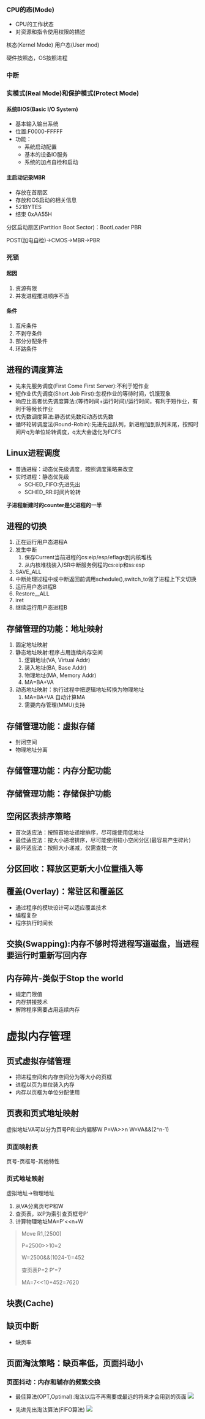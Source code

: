 ### CPU的态(Mode)
* CPU的工作状态
* 对资源和指令使用权限的描述

核态(Kernel Mode)
用户态(User mod)

硬件按照态，OS按照进程

### 中断

### 实模式(Real Mode)和保护模式(Protect Mode)

#### 系统BIOS(Basic I/O System)
* 基本输入输出系统
* 位置:F0000-FFFFF
* 功能：
  * 系统启动配置
  * 基本的设备IO服务
  * 系统的加点自检和启动

#### 主启动记录MBR
* 存放在首扇区
* 存放和OS启动的相关信息
* 521BYTES
* 结束 0xAA55H

分区启动扇区(Partition Boot Sector)：BootLoader PBR

POST(加电自检)->CMOS->MBR->PBR

### 死锁
#### 起因
1. 资源有限
2. 并发进程推进顺序不当

#### 条件
1. 互斥条件
2. 不剥夺条件
3. 部分分配条件
4. 环路条件

## 进程的调度算法
* 先来先服务调度(First Come First Server):不利于短作业
* 短作业优先调度(Short Job First):忽视作业的等待时间，饥饿现象
* 响应比高者优先调度算法:(等待时间+运行时间)/运行时间，有利于短作业，有利于等候长作业
* 优先数调度算法:静态优先数和动态优先数
* 循环轮转调度法(Round-Robin):先进先出队列，新进程加到队列末尾，按照时间片q为单位轮转调度，q太大会退化为FCFS

## Linux进程调度
* 普通进程：动态优先级调度，按照调度策略来改变
* 实时进程：静态优先级
  * SCHED_FIFO:先进先出
  * SCHED_RR:时间片轮转

__子进程新建时的counter是父进程的一半__

## 进程的切换
1. 正在运行用户态进程A
2. 发生中断
   1. 保存Current当前进程的cs:eip/esp/eflags到内核堆栈
   2. 从内核堆栈装入ISR中断服务例程的cs:eip和ss:esp
3. SAVE_ALL
4. 中断处理过程中或中断返回前调用schedule(),switch_to做了进程上下文切换
5. 运行用户态进程B
6. Restore__ALL
7. iret
8. 继续运行用户态进程B

## 存储管理的功能：地址映射
1. 固定地址映射
2. 静态地址映射:程序占用连续内存空间
   1. 逻辑地址(VA, Virtual Addr)
   2. 装入地址(BA, Base Addr)
   3. 物理地址(MA, Memory Addr)
   4. MA=BA+VA
3. 动态地址映射：执行过程中把逻辑地址转换为物理地址
   1. MA=BA+VA 自动计算MA
   2. 需要内存管理(MMU)支持

## 存储管理功能：虚拟存储
* 封闭空间
* 物理地址分离

## 存储管理功能：内存分配功能
## 存储管理功能：存储保护功能

## 空闲区表排序策略
* 首次适应法：按照首地址递增排序，尽可能使用低地址
* 最佳适应法：按大小递增排序，尽可能使用较小空闲分区(最容易产生碎片)
* 最坏适应法：按照大小递减，仅需查找一次

## 分区回收：释放区更新大小位置插入等

## 覆盖(Overlay)：常驻区和覆盖区
* 通过程序的模块设计可以适应覆盖技术
* 编程复杂
* 程序执行时间长

## 交换(Swapping):内存不够时将进程写道磁盘，当进程要运行时重新写回内存

## 内存碎片-类似于Stop the world
* 规定门限值
* 内存拼接技术
* 解除程序需要占用连续内存

# 虚拟内存管理
## 页式虚拟存储管理
* 把进程空间和内存空间分为等大小的页框
* 进程以页为单位装入内存
* 内存以页框为单位分配使用

## 页表和页式地址映射
虚拟地址VA可以分为页号P和业内偏移W
P=VA>>n
W=VA&&(2^n-1)
### 页面映射表
页号-页框号-其他特性
### 页式地址映射
虚拟地址->物理地址
1. 从VA分离页号P和W
2. 查页表，以P为索引查页框号P'
3. 计算物理地址MA=P'<<n+W
> Move R1,[2500]
> 
> P=2500>>10=2 
> 
> W=2500&&(1024-1)=452
> 
> 查页表P=2 P'=7
> 
> MA=7<<10+452=7620

## 块表(Cache)

## 缺页中断
* 缺页率

## 页面淘汰策略：缺页率低，页面抖动小
### 页面抖动：内存和辅存的频繁交换
* 最佳算法(OPT,Optimal):淘汰以后不再需要或最远的将来才会用到的页面
![](https://github.com/hTangle/LearnNotes/blob/master/pic/20190526110301.png)

* 先进先出淘汰算法(FIFO算法)
![](../pic/20190526110635.png)